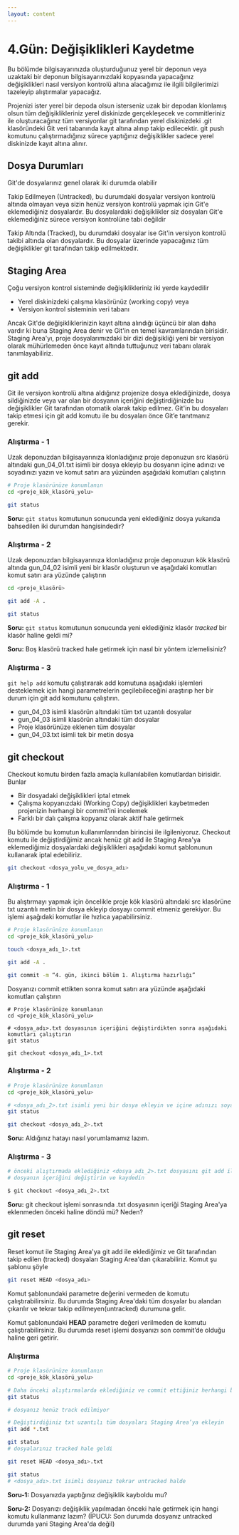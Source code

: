 ```yaml
---
layout: content
---
```


# 4.Gün: Değişiklikleri Kaydetme

Bu bölümde bilgisayarınızda oluşturduğunuz yerel bir deponun veya uzaktaki bir deponun bilgisayarınızdaki kopyasında yapacağınız değişiklikleri nasıl versiyon kontrolü altına alacağımız ile ilgili bilgilerimizi tazeleyip alıştırmalar yapacağız.

Projenizi ister yerel bir depoda olsun isterseniz uzak bir depodan klonlamış olsun tüm değişiklikleriniz yerel diskinizde gerçekleşecek ve commitleriniz ile oluşturacağınız tüm versiyonlar git tarafından yerel diskinizdeki .git klasöründeki Git veri tabanında kayıt altına alınıp takip edilecektir. git push komutunu çalıştırmadığınız sürece yaptığınız değişiklikler sadece yerel diskinizde kayıt altına alınır.

## Dosya Durumları

Git'de dosyalarınız genel olarak iki durumda olabilir

Takip Edilmeyen \(Untracked\), bu durumdaki dosyalar versiyon kontrolü altında olmayan veya sizin henüz versiyon kontrolü yapmak için Git'e eklemediğiniz dosyalardır. Bu dosyalardaki değişiklikler siz dosyaları Git'e eklemediğiniz sürece versiyon kontrolüne tabi değildir

Takip Altında \(Tracked\), bu durumdaki dosyalar ise Git'in versiyon kontrolü takibi altında olan dosyalardır. Bu dosyalar üzerinde yapacağınız tüm değişiklikler git tarafından takip edilmektedir.

## Staging Area

Çoğu versiyon kontrol sisteminde değişiklikleriniz iki yerde kaydedilir

* Yerel diskinizdeki çalışma klasörünüz \(working copy\) veya
* Versiyon kontrol sisteminin veri tabanı

Ancak Git'de değişikliklerinizin kayıt altına alındığı üçüncü bir alan daha vardır ki buna Staging Area denir ve Git'in en temel kavramlarından birisidir. Staging Area'yı, proje dosyalarımızdaki bir dizi değişikliği yeni bir versiyon olarak mühürlemeden önce kayıt altında tuttuğunuz veri tabanı olarak tanımlayabiliriz.

## git add

Git ile versiyon kontrolü altına aldığınız projenize dosya eklediğinizde, dosya sildiğinizde veya var olan bir dosyanın içeriğini değiştirdiğinizde bu değişiklikler Git tarafından otomatik olarak takip edilmez. Git'in bu dosyaları takip etmesi için git add komutu ile bu dosyaları önce Git’e tanıtmanız gerekir.

### Alıştırma - 1

Uzak deponuzdan bilgisayarınıza klonladığınız proje deponuzun src klasörü altındaki gun\_04\_01.txt isimli bir dosya ekleyip bu dosyanın içine adınızı ve soyadınızı yazın ve komut satırı ara yüzünden aşağıdaki komutları çalıştırın

```bash
# Proje klasörünüze konumlanın
cd <proje_kök_klasörü_yolu>

git status
```

**Soru:** `git status` komutunun sonucunda yeni eklediğiniz dosya yukarıda bahsedilen iki durumdan hangisindedir?

### Alıştırma - 2

Uzak deponuzdan bilgisayarınıza klonladığınız proje deponuzun kök klasörü altında gun\_04\_02 isimli yeni bir klasör oluşturun ve aşağıdaki komutları komut satırı ara yüzünde çalıştırın

```bash
cd <proje_klasörü>

git add -A .

git status
```

**Soru:** `git status` komutunun sonucunda yeni eklediğiniz klasör _tracked_ bir klasör haline geldi mi?

**Soru:** Boş klasörü tracked hale getirmek için nasıl bir yöntem izlemelisiniz?

### Alıştırma - 3

`git help add` komutu çalıştırarak add komutuna aşağıdaki işlemleri desteklemek için hangi parametrelerin geçilebileceğini araştırıp her bir durum için git add komutunu çalıştırın.

* gun\_04\_03 isimli klasörün altındaki tüm txt uzantılı dosyalar
* gun\_04\_03 isimli klasörün altındaki tüm dosyalar
* Proje klasörünüze eklenen tüm dosyalar
* gun\_04\_03.txt isimli tek bir metin dosya

## git checkout

Checkout komutu birden fazla amaçla kullanılabilen komutlardan birisidir. Bunlar

* Bir dosyadaki değişiklikleri iptal etmek
* Çalışma kopyanızdaki \(Working Copy\) değişiklikleri kaybetmeden projenizin herhangi bir commit'ini incelemek
* Farklı bir dalı çalışma kopyanız olarak aktif hale getirmek

Bu bölümde bu komutun kullanımlarından birincisi ile ilgileniyoruz. Checkout komutu ile değiştirdiğimiz ancak henüz git add ile Staging Area'ya eklemediğimiz dosyalardaki değişiklikleri aşağıdaki komut şablonunun kullanarak iptal edebiliriz.

```bash
git checkout <dosya_yolu_ve_dosya_adı>
```

### Alıştırma - 1

Bu alıştırmayı yapmak için öncelikle proje kök klasörü altındaki src klasörüne txt uzantılı metin bir dosya ekleyip dosyayı commit etmeniz gerekiyor. Bu işlemi aşağıdaki komutlar ile hızlıca yapabilirsiniz.

```bash
# Proje klasörünüze konumlanın
cd <proje_kök_klasörü_yolu>

touch <dosya_adı_1>.txt

git add -A .

git commit -m “4. gün, ikinci bölüm 1. Alıştırma hazırlığı”
```

Dosyanızı commit ettikten sonra komut satırı ara yüzünde aşağıdaki komutları çalıştırın

```text
# Proje klasörünüze konumlanın
cd <proje_kök_klasörü_yolu>

# <dosya_adı>.txt dosyasının içeriğini değiştirdikten sonra aşağıdaki komutları çalıştırın
git status

git checkout <dosya_adı_1>.txt
```

### Alıştırma - 2

```bash
# Proje klasörünüze konumlanın
cd <proje_kök_klasörü_yolu>

# <dosya_adı_2>.txt isimli yeni bir dosya ekleyin ve içine adınızı soyadınızı yazın
git status

git checkout <dosya_adı_2>.txt
```

**Soru:** Aldığınız hatayı nasıl yorumlamamız lazım.

### Alıştırma - 3

```bash
# önceki alıştırmada eklediğiniz <dosya_adı_2>.txt dosyasını git add ile Staging Area'ya ekleyin
# dosyanın içeriğini değiştirin ve kaydedin

$ git checkout <dosya_adı_2>.txt
```

**Soru:** git checkout işlemi sonrasında .txt dosyasının içeriği Staging Area'ya eklenmeden önceki haline döndü mü? Neden?

## git reset

Reset komut ile Staging Area'ya git add ile eklediğimiz ve Git tarafından takip edilen \(tracked\) dosyaları Staging Area'dan çıkarabiliriz. Komut şu şablonu şöyle

```bash
git reset HEAD <dosya_adı>
```

Komut şablonundaki  parametre değerini vermeden de komutu çalıştırabilirsiniz. Bu durumda Staging Area'daki tüm dosyalar bu alandan çıkarılır ve tekrar takip edilmeyen\(untracked\) durumuna gelir.

Komut şablonundaki **HEAD** parametre değeri verilmeden de komutu çalıştırabilirsiniz. Bu durumda reset işlemi dosyanızı son commit’de olduğu haline geri getirir.

### Alıştırma

```bash
# Proje klasörünüze konumlanın
cd <proje_kök_klasörü_yolu>

# Daha önceki alıştırmalarda eklediğiniz ve commit ettiğiniz herhangi bir dosyanın içeriğini değiştirin
git status

# dosyanız henüz track edilmiyor

# Değiştirdiğiniz txt uzantılı tüm dosyaları Staging Area’ya ekleyin
git add *.txt

git status
# dosyalarınız tracked hale geldi

git reset HEAD <dosya_adı>.txt

git status
# <dosya_adı>.txt isimli dosyanız tekrar untracked halde
```

**Soru-1:** Dosyanızda yaptığınız değişiklik kayboldu mu?

**Soru-2:** Dosyanızı değişiklik yapılmadan önceki hale getirmek için hangi komutu kullanmanız lazım? \(İPUCU: Son durumda dosyanız untracked durumda yani Staging Area'da değil\)
